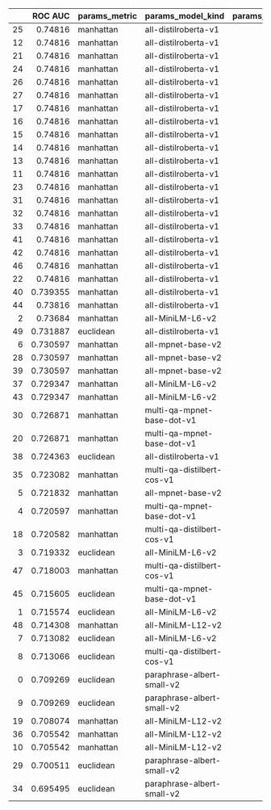 |    |   ROC AUC | params_metric   | params_model_kind          |   params_normalize_embeddings |   params_remove_like_email |   params_remove_like_num |   params_remove_punct |   params_remove_stop |
|---:|----------:|:----------------|:---------------------------|------------------------------:|---------------------------:|-------------------------:|----------------------:|---------------------:|
| 25 |  0.74816  | manhattan       | all-distilroberta-v1       |                             0 |                          1 |                        0 |                     1 |                    1 |
| 12 |  0.74816  | manhattan       | all-distilroberta-v1       |                             0 |                          1 |                        0 |                     1 |                    1 |
| 21 |  0.74816  | manhattan       | all-distilroberta-v1       |                             0 |                          1 |                        0 |                     1 |                    1 |
| 24 |  0.74816  | manhattan       | all-distilroberta-v1       |                             0 |                          1 |                        0 |                     1 |                    1 |
| 26 |  0.74816  | manhattan       | all-distilroberta-v1       |                             0 |                          0 |                        0 |                     1 |                    1 |
| 27 |  0.74816  | manhattan       | all-distilroberta-v1       |                             0 |                          1 |                        0 |                     1 |                    1 |
| 17 |  0.74816  | manhattan       | all-distilroberta-v1       |                             0 |                          1 |                        0 |                     1 |                    1 |
| 16 |  0.74816  | manhattan       | all-distilroberta-v1       |                             0 |                          1 |                        0 |                     1 |                    1 |
| 15 |  0.74816  | manhattan       | all-distilroberta-v1       |                             0 |                          1 |                        0 |                     1 |                    1 |
| 14 |  0.74816  | manhattan       | all-distilroberta-v1       |                             0 |                          1 |                        0 |                     1 |                    1 |
| 13 |  0.74816  | manhattan       | all-distilroberta-v1       |                             0 |                          1 |                        0 |                     1 |                    1 |
| 11 |  0.74816  | manhattan       | all-distilroberta-v1       |                             0 |                          1 |                        0 |                     1 |                    1 |
| 23 |  0.74816  | manhattan       | all-distilroberta-v1       |                             0 |                          1 |                        0 |                     1 |                    1 |
| 31 |  0.74816  | manhattan       | all-distilroberta-v1       |                             0 |                          1 |                        0 |                     1 |                    1 |
| 32 |  0.74816  | manhattan       | all-distilroberta-v1       |                             0 |                          1 |                        0 |                     1 |                    1 |
| 33 |  0.74816  | manhattan       | all-distilroberta-v1       |                             0 |                          1 |                        0 |                     1 |                    1 |
| 41 |  0.74816  | manhattan       | all-distilroberta-v1       |                             0 |                          1 |                        0 |                     1 |                    1 |
| 42 |  0.74816  | manhattan       | all-distilroberta-v1       |                             0 |                          1 |                        0 |                     1 |                    1 |
| 46 |  0.74816  | manhattan       | all-distilroberta-v1       |                             1 |                          0 |                        0 |                     1 |                    1 |
| 22 |  0.74816  | manhattan       | all-distilroberta-v1       |                             0 |                          1 |                        0 |                     1 |                    1 |
| 40 |  0.739355 | manhattan       | all-distilroberta-v1       |                             1 |                          1 |                        1 |                     1 |                    0 |
| 44 |  0.73816  | manhattan       | all-distilroberta-v1       |                             0 |                          1 |                        0 |                     0 |                    1 |
|  2 |  0.73684  | manhattan       | all-MiniLM-L6-v2           |                             0 |                          1 |                        0 |                     0 |                    0 |
| 49 |  0.731887 | euclidean       | all-distilroberta-v1       |                             0 |                          1 |                        1 |                     1 |                    1 |
|  6 |  0.730597 | manhattan       | all-mpnet-base-v2          |                             1 |                          1 |                        0 |                     1 |                    1 |
| 28 |  0.730597 | manhattan       | all-mpnet-base-v2          |                             0 |                          1 |                        0 |                     1 |                    1 |
| 39 |  0.730597 | manhattan       | all-mpnet-base-v2          |                             0 |                          1 |                        0 |                     1 |                    1 |
| 37 |  0.729347 | manhattan       | all-MiniLM-L6-v2           |                             0 |                          1 |                        0 |                     1 |                    1 |
| 43 |  0.729347 | manhattan       | all-MiniLM-L6-v2           |                             0 |                          1 |                        0 |                     1 |                    1 |
| 30 |  0.726871 | manhattan       | multi-qa-mpnet-base-dot-v1 |                             0 |                          1 |                        0 |                     1 |                    1 |
| 20 |  0.726871 | manhattan       | multi-qa-mpnet-base-dot-v1 |                             0 |                          1 |                        0 |                     1 |                    1 |
| 38 |  0.724363 | euclidean       | all-distilroberta-v1       |                             1 |                          0 |                        1 |                     0 |                    1 |
| 35 |  0.723082 | manhattan       | multi-qa-distilbert-cos-v1 |                             0 |                          1 |                        1 |                     1 |                    1 |
|  5 |  0.721832 | manhattan       | all-mpnet-base-v2          |                             0 |                          1 |                        1 |                     0 |                    1 |
|  4 |  0.720597 | manhattan       | multi-qa-mpnet-base-dot-v1 |                             0 |                          1 |                        1 |                     0 |                    1 |
| 18 |  0.720582 | manhattan       | multi-qa-distilbert-cos-v1 |                             0 |                          1 |                        0 |                     1 |                    1 |
|  3 |  0.719332 | euclidean       | all-MiniLM-L6-v2           |                             1 |                          0 |                        0 |                     1 |                    0 |
| 47 |  0.718003 | manhattan       | multi-qa-distilbert-cos-v1 |                             0 |                          1 |                        0 |                     0 |                    1 |
| 45 |  0.715605 | euclidean       | multi-qa-mpnet-base-dot-v1 |                             0 |                          1 |                        0 |                     1 |                    1 |
|  1 |  0.715574 | euclidean       | all-MiniLM-L6-v2           |                             1 |                          0 |                        1 |                     1 |                    0 |
| 48 |  0.714308 | manhattan       | all-MiniLM-L12-v2          |                             0 |                          1 |                        0 |                     1 |                    0 |
|  7 |  0.713082 | euclidean       | all-MiniLM-L6-v2           |                             1 |                          0 |                        0 |                     0 |                    1 |
|  8 |  0.713066 | euclidean       | multi-qa-distilbert-cos-v1 |                             1 |                          0 |                        1 |                     1 |                    1 |
|  0 |  0.709269 | euclidean       | paraphrase-albert-small-v2 |                             1 |                          0 |                        1 |                     0 |                    0 |
|  9 |  0.709269 | euclidean       | paraphrase-albert-small-v2 |                             1 |                          1 |                        1 |                     0 |                    0 |
| 19 |  0.708074 | manhattan       | all-MiniLM-L12-v2          |                             0 |                          1 |                        0 |                     1 |                    1 |
| 36 |  0.705542 | manhattan       | all-MiniLM-L12-v2          |                             0 |                          1 |                        0 |                     0 |                    0 |
| 10 |  0.705542 | manhattan       | all-MiniLM-L12-v2          |                             0 |                          1 |                        0 |                     0 |                    0 |
| 29 |  0.700511 | euclidean       | paraphrase-albert-small-v2 |                             0 |                          0 |                        1 |                     1 |                    0 |
| 34 |  0.695495 | euclidean       | paraphrase-albert-small-v2 |                             1 |                          0 |                        0 |                     1 |                    0 |